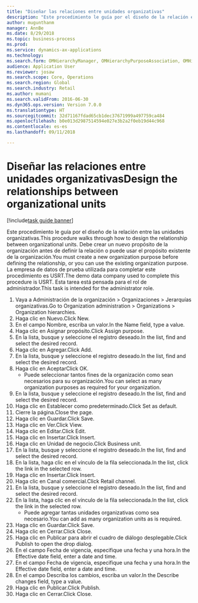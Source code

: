 ```yaml
--- 
title: "Diseñar las relaciones entre unidades organizativas"
description: "Este procedimiento le guía por el diseño de la relación entre las unidades organizativas."
author: mugunthanm
manager: AnnBe
ms.date: 8/29/2018
ms.topic: business-process
ms.prod: 
ms.service: dynamics-ax-applications
ms.technology: 
ms.search.form: OMHierarchyManager, OMHierarchyPurposeAssociation, OMHierarchySelection, HierarchyDesigner, OMNodeSelection,  HierarchyPublishAndCloseForm
audience: Application User
ms.reviewer: josaw
ms.search.scope: Core, Operations
ms.search.region: Global
ms.search.industry: Retail
ms.author: mumani
ms.search.validFrom: 2016-06-30
ms.dyn365.ops.version: Version 7.0.0
ms.translationtype: HT
ms.sourcegitcommit: 32d71167fdad65cb1dec37671999a497759ca484
ms.openlocfilehash: b0e013d2987514594e027e3b2a2f0eb19d44c968
ms.contentlocale: es-es
ms.lasthandoff: 09/11/2018

---
```

# <a name="design-the-relationships-between-organizational-units"></a><span data-ttu-id="4a2f7-103">Diseñar las relaciones entre unidades organizativas</span><span class="sxs-lookup"><span data-stu-id="4a2f7-103">Design the relationships between organizational units</span></span>

[!include[task guide banner](../includes/task-guide-banner.md)]

<span data-ttu-id="4a2f7-104">Este procedimiento le guía por el diseño de la relación entre las unidades organizativas.</span><span class="sxs-lookup"><span data-stu-id="4a2f7-104">This procedure walks through how to design the relationship between organizational units.</span></span> <span data-ttu-id="4a2f7-105">Debe crear un nuevo propósito de la organización antes de definir la relación o puede usar el propósito existente de la organización.</span><span class="sxs-lookup"><span data-stu-id="4a2f7-105">You must create a new organization purpose before defining the relationship, or you can use the existing organization purpose.</span></span> <span data-ttu-id="4a2f7-106">La empresa de datos de prueba utilizada para completar este procedimiento es USRT.</span><span class="sxs-lookup"><span data-stu-id="4a2f7-106">The demo data company used to complete this procedure is USRT.</span></span> <span data-ttu-id="4a2f7-107">Esta tarea está pensada para el rol de administrador.</span><span class="sxs-lookup"><span data-stu-id="4a2f7-107">This task is intended for the administrator role.</span></span>

1. <span data-ttu-id="4a2f7-108">Vaya a Administración de la organización > Organizaciones > Jerarquías organizativas.</span><span class="sxs-lookup"><span data-stu-id="4a2f7-108">Go to Organization administration > Organizations > Organization hierarchies.</span></span>
2. <span data-ttu-id="4a2f7-109">Haga clic en Nuevo.</span><span class="sxs-lookup"><span data-stu-id="4a2f7-109">Click New.</span></span>
3. <span data-ttu-id="4a2f7-110">En el campo Nombre, escriba un valor.</span><span class="sxs-lookup"><span data-stu-id="4a2f7-110">In the Name field, type a value.</span></span>
4. <span data-ttu-id="4a2f7-111">Haga clic en Asignar propósito.</span><span class="sxs-lookup"><span data-stu-id="4a2f7-111">Click Assign purpose.</span></span>
5. <span data-ttu-id="4a2f7-112">En la lista, busque y seleccione el registro deseado.</span><span class="sxs-lookup"><span data-stu-id="4a2f7-112">In the list, find and select the desired record.</span></span>
6. <span data-ttu-id="4a2f7-113">Haga clic en Agregar.</span><span class="sxs-lookup"><span data-stu-id="4a2f7-113">Click Add.</span></span>
7. <span data-ttu-id="4a2f7-114">En la lista, busque y seleccione el registro deseado.</span><span class="sxs-lookup"><span data-stu-id="4a2f7-114">In the list, find and select the desired record.</span></span>
8. <span data-ttu-id="4a2f7-115">Haga clic en Aceptar</span><span class="sxs-lookup"><span data-stu-id="4a2f7-115">Click OK.</span></span>
    * <span data-ttu-id="4a2f7-116">Puede seleccionar tantos fines de la organización como sean necesarios para su organización.</span><span class="sxs-lookup"><span data-stu-id="4a2f7-116">You can select as many organization purposes as required for your organization.</span></span>  
9. <span data-ttu-id="4a2f7-117">En la lista, busque y seleccione el registro deseado.</span><span class="sxs-lookup"><span data-stu-id="4a2f7-117">In the list, find and select the desired record.</span></span>
10. <span data-ttu-id="4a2f7-118">Haga clic en Establecer como predeterminado.</span><span class="sxs-lookup"><span data-stu-id="4a2f7-118">Click Set as default.</span></span>
11. <span data-ttu-id="4a2f7-119">Cierre la página.</span><span class="sxs-lookup"><span data-stu-id="4a2f7-119">Close the page.</span></span>
12. <span data-ttu-id="4a2f7-120">Haga clic en Guardar.</span><span class="sxs-lookup"><span data-stu-id="4a2f7-120">Click Save.</span></span>
13. <span data-ttu-id="4a2f7-121">Haga clic en Ver.</span><span class="sxs-lookup"><span data-stu-id="4a2f7-121">Click View.</span></span>
14. <span data-ttu-id="4a2f7-122">Haga clic en Editar.</span><span class="sxs-lookup"><span data-stu-id="4a2f7-122">Click Edit.</span></span>
15. <span data-ttu-id="4a2f7-123">Haga clic en Insertar.</span><span class="sxs-lookup"><span data-stu-id="4a2f7-123">Click Insert.</span></span>
16. <span data-ttu-id="4a2f7-124">Haga clic en Unidad de negocio.</span><span class="sxs-lookup"><span data-stu-id="4a2f7-124">Click Business unit.</span></span>
17. <span data-ttu-id="4a2f7-125">En la lista, busque y seleccione el registro deseado.</span><span class="sxs-lookup"><span data-stu-id="4a2f7-125">In the list, find and select the desired record.</span></span>
18. <span data-ttu-id="4a2f7-126">En la lista, haga clic en el vínculo de la fila seleccionada.</span><span class="sxs-lookup"><span data-stu-id="4a2f7-126">In the list, click the link in the selected row.</span></span>
19. <span data-ttu-id="4a2f7-127">Haga clic en Insertar.</span><span class="sxs-lookup"><span data-stu-id="4a2f7-127">Click Insert.</span></span>
20. <span data-ttu-id="4a2f7-128">Haga clic en Canal comercial.</span><span class="sxs-lookup"><span data-stu-id="4a2f7-128">Click Retail channel.</span></span>
21. <span data-ttu-id="4a2f7-129">En la lista, busque y seleccione el registro deseado.</span><span class="sxs-lookup"><span data-stu-id="4a2f7-129">In the list, find and select the desired record.</span></span>
22. <span data-ttu-id="4a2f7-130">En la lista, haga clic en el vínculo de la fila seleccionada.</span><span class="sxs-lookup"><span data-stu-id="4a2f7-130">In the list, click the link in the selected row.</span></span>
    * <span data-ttu-id="4a2f7-131">Puede agregar tantas unidades organizativas como sea necesario.</span><span class="sxs-lookup"><span data-stu-id="4a2f7-131">You can add as many organization units as is required.</span></span>  
23. <span data-ttu-id="4a2f7-132">Haga clic en Guardar.</span><span class="sxs-lookup"><span data-stu-id="4a2f7-132">Click Save.</span></span>
24. <span data-ttu-id="4a2f7-133">Haga clic en Cerrar.</span><span class="sxs-lookup"><span data-stu-id="4a2f7-133">Click Close.</span></span>
25. <span data-ttu-id="4a2f7-134">Haga clic en Publicar para abrir el cuadro de diálogo desplegable.</span><span class="sxs-lookup"><span data-stu-id="4a2f7-134">Click Publish to open the drop dialog.</span></span>
26. <span data-ttu-id="4a2f7-135">En el campo Fecha de vigencia, especifique una fecha y una hora.</span><span class="sxs-lookup"><span data-stu-id="4a2f7-135">In the Effective date field, enter a date and time.</span></span>
27. <span data-ttu-id="4a2f7-136">En el campo Fecha de vigencia, especifique una fecha y una hora.</span><span class="sxs-lookup"><span data-stu-id="4a2f7-136">In the Effective date field, enter a date and time.</span></span>
28. <span data-ttu-id="4a2f7-137">En el campo Describa los cambios, escriba un valor.</span><span class="sxs-lookup"><span data-stu-id="4a2f7-137">In the Describe changes field, type a value.</span></span>
29. <span data-ttu-id="4a2f7-138">Haga clic en Publicar.</span><span class="sxs-lookup"><span data-stu-id="4a2f7-138">Click Publish.</span></span>
30. <span data-ttu-id="4a2f7-139">Haga clic en Cerrar.</span><span class="sxs-lookup"><span data-stu-id="4a2f7-139">Click Close.</span></span>


